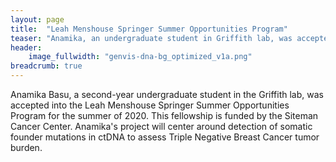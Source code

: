```yaml
---
layout: page
title:  "Leah Menshouse Springer Summer Opportunities Program"
teaser: "Anamika, an undergraduate student in Griffith lab, was accepted into Siteman Cancer Center's Leah Menshouse Springer Summer Opportunities Program"
header:
    image_fullwidth: "genvis-dna-bg_optimized_v1a.png"
breadcrumb: true
---
```

Anamika Basu, a second-year undergraduate student in the Griffith lab, was accepted into the Leah Menshouse Springer Summer Opportunities Program for the summer of 2020. This fellowship is funded by the Siteman Cancer Center. Anamika's project will center around detection of somatic founder mutations in ctDNA to assess Triple Negative Breast Cancer tumor burden.
